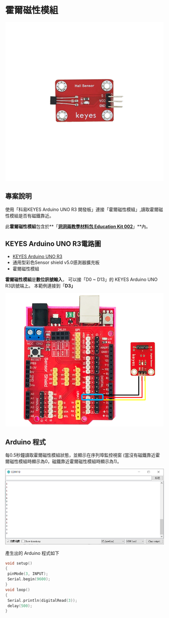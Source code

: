 # 霍爾磁性模組

![](../../.gitbook/assets/10-hall-sensor.png)

## 專案說明

使用「科易KEYES Arduino UNO R3 開發板」連接「霍爾磁性模組」,讀取霍爾磁性模組是否有磁鐵靠近。

此**霍爾磁性模組**包含於**「**[洞洞兩教學材料包 Education Kit 002](https://www.robotkingdom.com.tw/product/rk-education-kit-002/)**」**內。

## KEYES Arduino UNO R3電路圖

* [KEYES Arduino UNO R3](https://www.robotkingdom.com.tw/product/keyes-uno-r3/)
* 通用型彩色Sensor shield v5.0感測器擴充板
* 霍爾磁性模組

**霍爾磁性模組**是**數位訊號輸入**， 可以接「D0 ~ D13」的 KEYES Arduino UNO R3訊號端上。 本範例連接到「**D3」**

![](../../.gitbook/assets/1%20%2819%29.png)

## Arduino 程式

每0.5秒鐘讀取霍爾磁性模組狀態，並顯示在序列埠監控視窗 \(當沒有磁鐵靠近霍爾磁性模組時顯示為0，磁鐵靠近霍爾磁性模組時顯示為1\)。

![](../../.gitbook/assets/2%20%283%29.png)

產生出的 Arduino 程式如下

```c
void setup()
{
 pinMode(3, INPUT);
 Serial.begin(9600);
}
void loop()
{
 Serial.println(digitalRead(3));
 delay(500);
}
```

